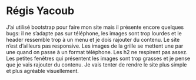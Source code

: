 # Régis Yacoub

J’ai utilisé bootstrap pour faire mon site mais il présente encore quelques bugs: il ne s’adapte pas sur téléphone, les images sont trop lourdes et le header ressemble trop à un menu et je dois rajouter du contenu. Le site n’est d’ailleurs pas responsive. Les images de la grille se mettent une par une quand on passe à un format téléphone. Les h2 ne respirent pas assez. Les petites fenêtres qui présentent les images sont trop grasses et je pense que je vais rajouter du contenu. Je vais tenter de rendre le site plus simple et plus agréable visuellement.
